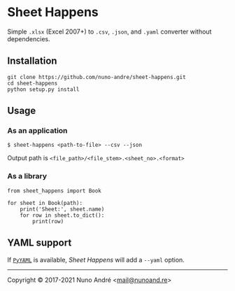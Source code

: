 # Sheet Happens

Simple `.xlsx` (Excel 2007+) to `.csv`, `.json`, and `.yaml` converter without dependencies.

## Installation
```
git clone https://github.com/nuno-andre/sheet-happens.git
cd sheet-happens
python setup.py install
```

## Usage
### As an application

```
$ sheet-happens <path-to-file> --csv --json
```

Output path is `<file_path>/<file_stem>.<sheet_no>.<format>`

### As a library
```
from sheet_happens import Book

for sheet in Book(path):
    print('Sheet:', sheet.name)
    for row in sheet.to_dict():
        print(row)
```

## YAML support

If [`PyYAML`](https://github.com/yaml/pyyaml) is available, _Sheet Happens_ will add a `--yaml` option.

---
Copyright &copy; 2017-2021 Nuno André <<mail@nunoand.re>>
